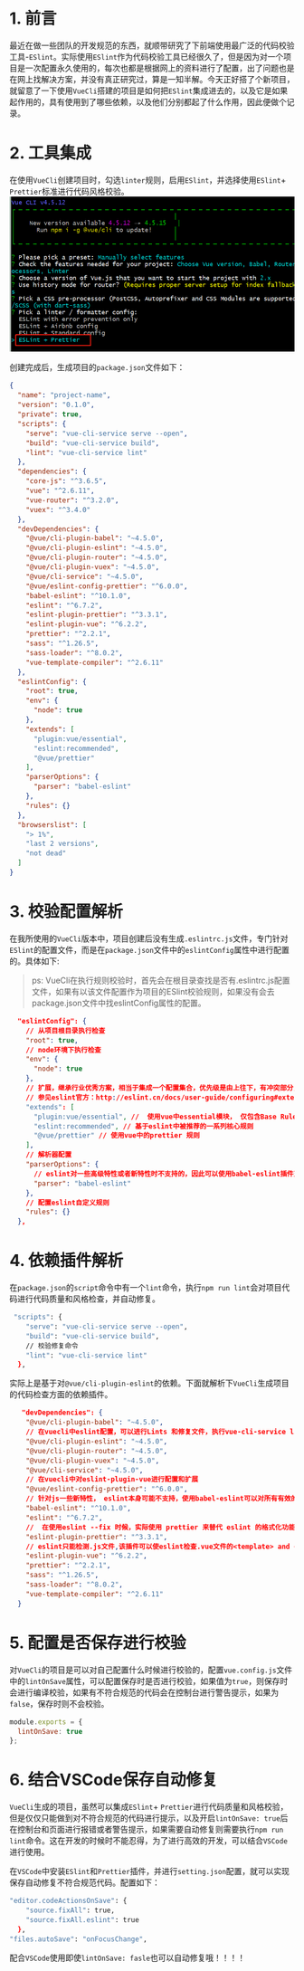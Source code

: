 # 1. 前言
最近在做一些团队的开发规范的东西，就顺带研究了下前端使用最广泛的代码校验工具-`ESlint`。实际使用`ESlint`作为代码校验工具已经很久了，但是因为对一个项目是一次配置永久使用的，每次也都是根据网上的资料进行了配置，出了问题也是在网上找解决方案，并没有真正研究过，算是一知半解。今天正好搭了个新项目，就留意了一下使用`VueCli`搭建的项目是如何把`ESlint`集成进去的，以及它是如果起作用的，具有使用到了哪些依赖，以及他们分别都起了什么作用，因此便做个记录。

# 2. 工具集成
在使用`VueCli`创建项目时，勾选`linter`规则，启用`ESlint`，并选择使用`ESlint`+ `Prettier`标准进行代码风格校验。
<img src="./img/eslint.png" />

创建完成后，生成项目的`package.json`文件如下：
```json
{
  "name": "project-name",
  "version": "0.1.0",
  "private": true,
  "scripts": {
    "serve": "vue-cli-service serve --open",
    "build": "vue-cli-service build",
    "lint": "vue-cli-service lint"
  },
  "dependencies": {
    "core-js": "^3.6.5",
    "vue": "^2.6.11",
    "vue-router": "^3.2.0",
    "vuex": "^3.4.0"
  },
  "devDependencies": {
    "@vue/cli-plugin-babel": "~4.5.0",
    "@vue/cli-plugin-eslint": "~4.5.0",
    "@vue/cli-plugin-router": "~4.5.0",
    "@vue/cli-plugin-vuex": "~4.5.0",
    "@vue/cli-service": "~4.5.0",
    "@vue/eslint-config-prettier": "^6.0.0",
    "babel-eslint": "^10.1.0",
    "eslint": "^6.7.2",
    "eslint-plugin-prettier": "^3.3.1",
    "eslint-plugin-vue": "^6.2.2",
    "prettier": "^2.2.1",
    "sass": "^1.26.5",
    "sass-loader": "^8.0.2",
    "vue-template-compiler": "^2.6.11"
  },
  "eslintConfig": {
    "root": true,
    "env": {
      "node": true
    },
    "extends": [
      "plugin:vue/essential",
      "eslint:recommended", 
      "@vue/prettier" 
    ],
    "parserOptions": {
      "parser": "babel-eslint"
    },
    "rules": {}
  },
  "browserslist": [
    "> 1%",
    "last 2 versions",
    "not dead"
  ]
}
```

# 3. 校验配置解析
在我所使用的`VueCli`版本中，项目创建后没有生成`.eslintrc.js`文件，专门针对`ESlint`的配置文件，而是在`package.json`文件中的`eslintConfig`属性中进行配置的。具体如下:
> ps: VueCli在执行规则校验时，首先会在根目录查找是否有.eslintrc.js配置文件，如果有以该文件配置作为项目的ESlint校验规则，如果没有会去package.json文件中找eslintConfig属性的配置。
```json
  "eslintConfig": {  
    // 从项目根目录执行检查
    "root": true,
    // node环境下执行检查
    "env": {
      "node": true
    },
    // 扩展，继承行业优秀方案，相当于集成一个配置集合，优先级是由上往下，有冲突部分，后面的覆盖前面的，rules中的优先级最高
    // 参见eslint官方：http://eslint.cn/docs/user-guide/configuring#extending-configuration-files
    "extends": [
      "plugin:vue/essential", //  使用vue中essential模块， 仅包含Base Rules和Priority A:Essential
      "eslint:recommended", // 基于eslint中被推荐的一系列核心规则
      "@vue/prettier" // 使用vue中的prettier 规则
    ],
    // 解析器配置
    "parserOptions": {
      // eslint对一些高级特性或者新特性时不支持的，因此可以使用babel-eslint插件对eslint中不支持的需要babel解析的代码进行lint校验
      "parser": "babel-eslint"
    },
    // 配置eslint自定义规则
    "rules": {}
  },
```

# 4. 依赖插件解析
在`package.json`的`script`命令中有一个`lint`命令，执行`npm run lint`会对项目代码进行代码质量和风格检查，并自动修复。
```bash
 "scripts": {
    "serve": "vue-cli-service serve --open",
    "build": "vue-cli-service build",
    // 校验修复命令
    "lint": "vue-cli-service lint"
  },
```
实际上是基于对`@vue/cli-plugin-eslint`的依赖。下面就解析下`VueCli`生成项目的代码检查方面的依赖插件。
```json
   "devDependencies": {
    "@vue/cli-plugin-babel": "~4.5.0",
    // 在vuecli中eslint配置，可以进行Lints 和修复文件，执行vue-cli-service lint时起作用
    "@vue/cli-plugin-eslint": "~4.5.0",
    "@vue/cli-plugin-router": "~4.5.0",
    "@vue/cli-plugin-vuex": "~4.5.0",
    "@vue/cli-service": "~4.5.0",
    // 在vuecli中对eslint-plugin-vue进行配置和扩展
    "@vue/eslint-config-prettier": "^6.0.0",
    // 针对js一些新特性， eslint本身可能不支持，使用babel-eslint可以对所有有效的babel代码进行lint处理。
    "babel-eslint": "^10.1.0",
    "eslint": "^6.7.2",
    //  在使用eslint --fix 时候，实际使用 prettier 来替代 eslint 的格式化功能
    "eslint-plugin-prettier": "^3.3.1",
    // eslint只能检测.js文件,该插件可以使eslint检查.vue文件的<template> and <script>时可以跟检测js一样，并按照 Vue.js Style Guide 对vue代码进行校验
    "eslint-plugin-vue": "^6.2.2",
    "prettier": "^2.2.1",
    "sass": "^1.26.5",
    "sass-loader": "^8.0.2",
    "vue-template-compiler": "^2.6.11"
  }
```

# 5. 配置是否保存进行校验 
对`VueCli`的项目是可以对自己配置什么时候进行校验的，配置`vue.config.js`文件中的`lintOnSave`属性，可以配置保存时是否进行校验，如果值为`true`，则保存时会进行编译校验，如果有不符合规范的代码会在控制台进行警告提示，如果为`false`，保存时则不会校验。
```js
module.exports = {
  lintOnSave: true
};
```

# 6. 结合VSCode保存自动修复
`VueCli`生成的项目，虽然可以集成`ESlint`+ `Prettier`进行代码质量和风格校验，但是仅仅只能做到对不符合规范的代码进行提示，以及开启`lintOnSave: true`后在控制台和页面进行报错或者警告提示，如果需要自动修复则需要执行`npm run lint`命令。这在开发的时候时不能忍得，为了进行高效的开发，可以结合`VSCode`进行使用。

在`VSCode`中安装`ESlint`和`Prettier`插件，并进行`setting.json`配置，就可以实现保存自动修复不符合规范代码。配置如下：
```bash
"editor.codeActionsOnSave": {
    "source.fixAll": true,
    "source.fixAll.eslint": true
  },
"files.autoSave": "onFocusChange",
```
配合`VSCode`使用即使`lintOnSave: fasle`也可以自动修复哦！！！！
